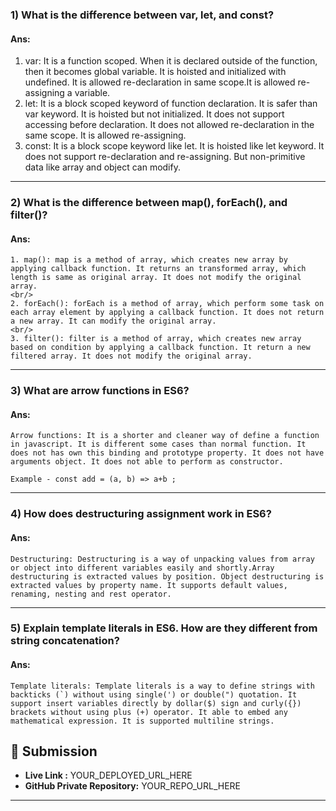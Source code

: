 ### 1) What is the difference between var, let, and const? <br/>

#### Ans: <br/>
1. var: It is a function scoped. When it is declared outside of the function, then it becomes global variable. It is hoisted and initialized with undefined. It is allowed re-declaration in same scope.It is allowed re-assigning a variable.<br/>
2. let: It is a block scoped keyword of function declaration. It is safer than var keyword. It is hoisted but not initialized. It does not support accessing before declaration. It does not allowed re-declaration in the same scope. It is allowed re-assigning.<br/>
3. const: It is a block scope keyword like let. It is hoisted like let keyword. It does not support re-declaration and re-assigning. But non-primitive data like array and object can modify.

---

### 2) What is the difference between map(), forEach(), and filter()? <br/>

#### Ans: 
    1. map(): map is a method of array, which creates new array by applying callback function. It returns an transformed array, which length is same as original array. It does not modify the original array.
    <br/>
    2. forEach(): forEach is a method of array, which perform some task on each array element by applying a callback function. It does not return a new array. It can modify the original array.
    <br/>
    3. filter(): filter is a method of array, which creates new array based on condition by applying a callback function. It return a new filtered array. It does not modify the original array.
    
---

### 3) What are arrow functions in ES6? <br/>

#### Ans:
    Arrow functions: It is a shorter and cleaner way of define a function in javascript. It is different some cases than normal function. It does not has own this binding and prototype property. It does not have arguments object. It does not able to perform as constructor.
    
    Example - const add = (a, b) => a+b ;

---

### 4) How does destructuring assignment work in ES6? <br/>

#### Ans:
    Destructuring: Destructuring is a way of unpacking values from array or object into different variables easily and shortly.Array destructuring is extracted values by position. Object destructuring is extracted values by property name. It supports default values, renaming, nesting and rest operator.

---

### 5) Explain template literals in ES6. How are they different from string concatenation? <br/>

#### Ans:
    Template literals: Template literals is a way to define strings with backticks (`) without using single(') or double(") quotation. It support insert variables directly by dollar($) sign and curly({}) brackets without using plus (+) operator. It able to embed any mathematical expression. It is supported multiline strings.





## 🔗 Submission
- **Live Link :** YOUR_DEPLOYED_URL_HERE  
- **GitHub Private Repository:** YOUR_REPO_URL_HERE  

---